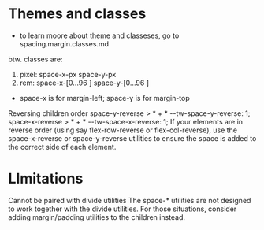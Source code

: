 <h1> Themes and classes </h1>

* to learn moore about theme and classeses, go to spacing.margin.classes.md

btw. classes are: 
1) pixel: space-x-px space-y-px 
2) rem: space-x-[0...96 ] space-y-[0...96 ]  

* space-x is for margin-left; space-y is for margin-top  
    
Reversing children order
space-y-reverse > * + *	--tw-space-y-reverse: 1;
space-x-reverse > * + *	--tw-space-x-reverse: 1;
If your elements are in reverse order (using say flex-row-reverse or flex-col-reverse), use the space-x-reverse or space-y-reverse utilities to ensure the space is added to the correct side of each element.

<h1> LImitations </h1>

Cannot be paired with divide utilities
The space-* utilities are not designed to work together with the divide utilities. For those situations, consider adding margin/padding utilities to the children instead.


